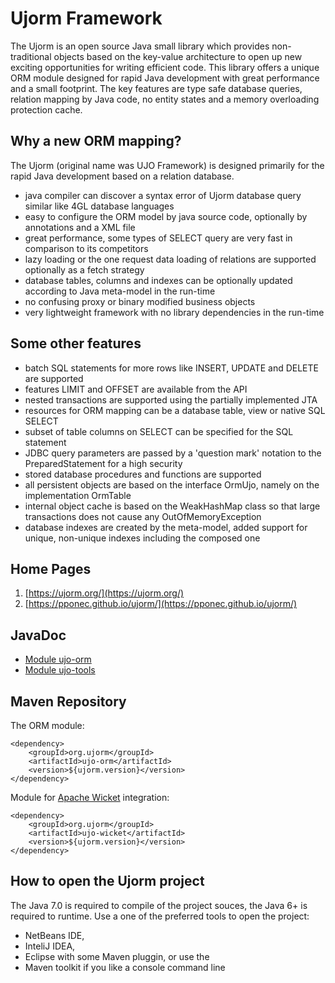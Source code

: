 # Ujorm Framework
The Ujorm is an open source Java small library which provides non-traditional objects based on the key-value architecture to open up new exciting opportunities for writing efficient code. This library offers a unique ORM module designed for rapid Java development with great performance and a small footprint. The key features are type safe database queries, relation mapping by Java code, no entity states and a memory overloading protection cache.

## Why a new ORM mapping?
The Ujorm (original name was UJO Framework) is designed primarily for the rapid Java development based on a relation database.
*    java compiler can discover a syntax error of Ujorm database query similar like 4GL database languages
*    easy to configure the ORM model by java source code, optionally by annotations and a XML file
*    great performance, some types of SELECT query are very fast in comparison to its competitors
*    lazy loading or the one request data loading of relations are supported optionally as a fetch strategy
*    database tables, columns and indexes can be optionally updated according to Java meta-model in the run-time
*    no confusing proxy or binary modified business objects
*    very lightweight framework with no library dependencies in the run-time

## Some other features

*    batch SQL statements for more rows like INSERT, UPDATE and DELETE are supported
*    features LIMIT and OFFSET are available from the API
*    nested transactions are supported using the partially implemented JTA
*    resources for ORM mapping can be a database table, view or native SQL SELECT
*    subset of table columns on SELECT can be specified for the SQL statement
*    JDBC query parameters are passed by a 'question mark' notation to the PreparedStatement for a high security
*    stored database procedures and functions are supported
*    all persistent objects are based on the interface OrmUjo, namely on the implementation OrmTable
*    internal object cache is based on the WeakHashMap class so that large transactions does not cause any OutOfMemoryException
*    database indexes are created by the meta-model, added support for unique, non-unique indexes including the composed one

## Home Pages
1. [https://ujorm.org/](https://ujorm.org/)
2. [https://pponec.github.io/ujorm/](https://pponec.github.io/ujorm/)

## JavaDoc

* [Module ujo-orm](https://ujorm.org/javadoc/org/ujorm/orm/package-summary.html)
* [Module ujo-tools](https://pponec.github.io/ujorm/javadoc/1.87/ujo-tools/)

## Maven Repository

 The ORM module:

    <dependency>
        <groupId>org.ujorm</groupId>
        <artifactId>ujo-orm</artifactId>
        <version>${ujorm.version}</version>
    </dependency>

 Module for [Apache Wicket](http://wicket.apache.org/) integration:

    <dependency>
        <groupId>org.ujorm</groupId>
        <artifactId>ujo-wicket</artifactId>
        <version>${ujorm.version}</version>
    </dependency>

## How to open the Ujorm project

The Java 7.0 is required to compile of the project souces, the Java 6+ is required to runtime.
Use a one of the preferred tools to open the project:

  *  NetBeans IDE,
  *  InteliJ IDEA,
  *  Eclipse with some Maven pluggin, or use the
  *  Maven toolkit if you like a console command line





